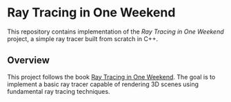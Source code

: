 # Ray Tracing in One Weekend

This repository contains implementation of the *Ray Tracing in One Weekend* project, a simple ray tracer built from scratch in C++.

## Overview

This project follows the book [Ray Tracing in One Weekend](https://raytracing.github.io/). The goal is to implement a basic ray tracer capable of rendering 3D scenes using fundamental ray tracing techniques.
